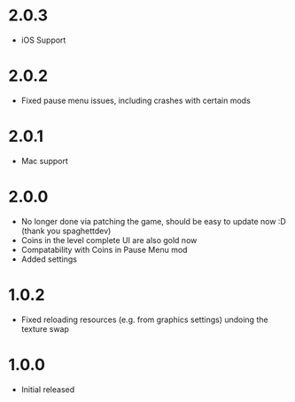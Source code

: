 # 2.0.3
- iOS Support

# 2.0.2
- Fixed pause menu issues, including crashes with certain mods

# 2.0.1
- Mac support

# 2.0.0
- No longer done via patching the game, should be easy to update now :D (thank you spaghettdev)
- Coins in the level complete UI are also gold now
- Compatability with Coins in Pause Menu mod
- Added settings

# 1.0.2
- Fixed reloading resources (e.g. from graphics settings) undoing the texture swap

# 1.0.0
- Initial released
